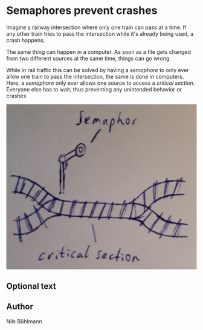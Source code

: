 <!-- BEGIN TITLE -->
# Semaphores prevent crashes
<!-- END TITLE -->

<!-- BEGIN BODY -->
Imagine a railway intersection where only one train can pass at a time. If any other train tries to pass the intersection while it's already being used, a crash happens.

The same thing can happen in a computer. As soon as a file gets changed from two different sources at the same time, things can go wrong.

While in rail traffic this can be solved by having a *semaphore* to only ever allow one train to pass the intersection, the same is done in computers. Here, a *semaphore* only ever allows one source to access a *critical section*. Everyone else has to wait, thus preventing any unintended behavior or crashes
<!-- END BODY -->

![Mutex](../images/image-058-mutex.jpeg)


## Optional text
<!-- BEGIN OPTIONAL -->
<!-- END OPTIONAL -->



## Author
<!-- BEGIN AUTHOR -->
Nils Bühlmann
<!-- END AUTHOR -->